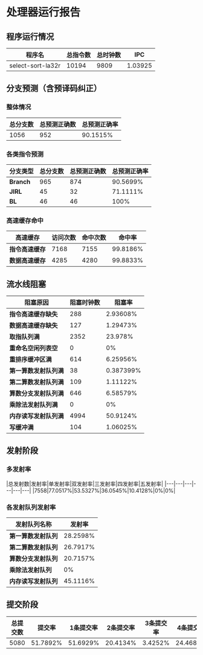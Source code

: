 # 处理器运行报告
## 程序运行情况
|程序名|总指令数|总时钟数|IPC|
|---|---|---|---|
|select-sort-la32r|10194|9809|1.03925|

## 分支预测（含预译码纠正）
### 整体情况
|总分支数|总预测正确数|总预测正确率|
|---|---|---|
|1056|952|90.1515%|

### 各类指令预测
|分支类型|总分支数|总预测正确数|总预测正确率|
|---|---|---|---|
|**Branch**| 965 | 874 | 90.5699%|
|**JIRL**| 45 | 32 | 71.1111%|
|**BL**| 46 | 46 | 100%|

### 高速缓存命中
|高速缓存|访问次数|命中次数|命中率|
|---|---|---|---|
|**指令高速缓存**| 7168 | 7155 | 99.8186%|
|**数据高速缓存**| 4285 | 4280 | 99.8833%|
## 流水线阻塞
|阻塞原因|阻塞时钟数|阻塞率|
|---|---|---|
|**指令高速缓存缺失**| 288 | 2.93608%|
|**数据高速缓存缺失**| 127 | 1.29473%|
|**取指队列满**| 2352 | 23.978%|
|**重命名空闲列表空**|0 | 0%|
|**重排序缓冲区满**|614 | 6.25956%|
|**第一算数发射队列满**|38 | 0.387399%|
|**第二算数发射队列满**|109 | 1.11122%|
|**算数分支发射队列满**|646 | 6.58579%|
|**乘除法发射队列满**|0 | 0%|
|**内存读写发射队列满**|4994 | 50.9124%|
|**写缓冲满**|104 | 1.06025%|

## 发射阶段
### 多发射率
|总发射数|发射率|单发射率|双发射率|三发射率|四发射率|五发射率|
|---|---|---|---|---|---|
|7558|77.0517%|53.5327%|36.0545%|10.4128%|0%|0%|

### 各发射队列发射率
|发射队列名称|发射率|
|---|---|
|**第一算数发射队列**|28.2598%|
|**第二算数发射队列**|26.7917%|
|**算数分支发射队列**|20.7157%|
|**乘除法发射队列**|0%|
|**内存读写发射队列**|45.1116%|

## 提交阶段
|总提交数|提交率|1条提交率|2条提交率|3条提交率|4条提交率|
|---|---|---|---|---|---|
|5080|51.7892%|51.6929%|20.4134%|3.4252%|24.4685%|

